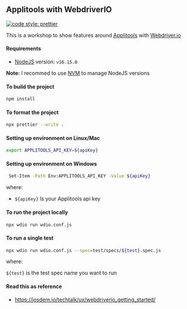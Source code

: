 ## Applitools with WebdriverIO

[![code style: prettier](https://img.shields.io/badge/code_style-prettier-ff69b4.svg?style=flat-square)](https://github.com/prettier/prettier)

This is a workshop to show features around [Applitools](https://applitools.com/) with [Webdriver.io](https://webdriver.io/)

#### Requirements

- [NodeJS](https://nodejs.org/en/) version: `v16.15.0`

**Note:** I recommed to use [NVM](https://github.com/nvm-sh/nvm) to manage NodeJS versions

#### To build the project

```bash
npm install
```

#### To format the project

```bash
npx prettier --write .
```

#### Setting up environment on Linux/Mac

```bash
export APPLITOOLS_API_KEY=${apiKey}
```

#### Setting up environment on Windows

```bash
 Set-Item -Path Env:APPLITOOLS_API_KEY -Value ${apiKey}
```

where:

- `${apiKey}` Is your Applitools api key

#### To run the project locally

```bash
npx wdio run wdio.conf.js
```

#### To run a single test

```bash
npx wdio run wdio.conf.js --spec=test/specs/${test}.spec.js
```

where:

`${test}` is the test spec name you want to run

#### Read this as reference

- https://josdem.io/techtalk/ux/webdriverio_getting_started/
